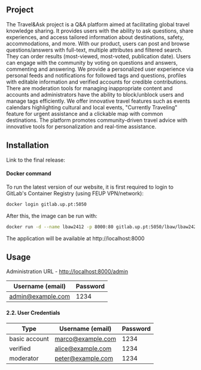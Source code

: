 ## Project
The Travel&Ask project is a Q&A platform aimed at facilitating global travel knowledge sharing. It provides users with the ability to ask questions, share experiences, and access tailored information about destinations, safety, accommodations, and more.
With our product, users can post and browse questions/answers with full-text, multiple attributes and filtered search. They can order results (most-viewed, most-voted, publication date).
Users can engage with the community by voting on questions and answers, commenting and answering.
We provide a personalized user experience via personal feeds and notifications for followed tags and questions, profiles with editable information and verified accounts for credible contributions.
There are moderation tools for managing inappropriate content and accounts and administrators have the ability to block/unblock users and manage tags efficiently.
We offer innovative travel features such as events calendars highlighting cultural and local events, "Currently Traveling" feature for urgent assistance and a clickable map with common destinations.
The platform promotes community-driven travel advice with innovative tools for personalization and real-time assistance.

## Installation
Link to the final release:

#### Docker command
To run the latest version of our website, it is first required to login to GitLab's Container Registry (using FEUP VPN/network):

```bash
docker login gitlab.up.pt:5050
```

After this, the image can be run with:

```bash
docker run -d --name lbaw2412 -p 8000:80 gitlab.up.pt:5050/lbaw/lbaw2425/lbaw2412
```
The application will be available at http://localhost:8000

## Usage

Administration URL - [http://localhost:8000/admin](http://localhost:8000/admin)

| Username (email) | Password |
| -------- | -------- |
| admin@example.com    | 1234 |

#### 2.2. User Credentials

| Type          | Username (email)  | Password |
| ------------- | --------- | -------- |
| basic account | marco@example.com | 1234 |
| verified | alice@example.com    | 1234 |
| moderator | peter@example.com | 1234 |
